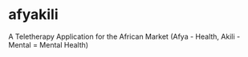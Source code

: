 # afyakili
A Teletherapy Application for the African Market (Afya - Health, Akili - Mental = Mental Health)
